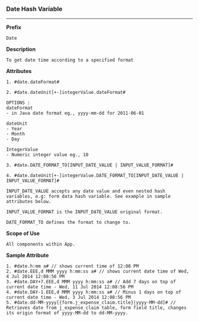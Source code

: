 ### Date Hash Variable ###

---

**Prefix** 
```
Date
```
**Description** 
```
To get date time according to a specified format
```
**Attributes** 

`1. #date.dateFormat#` 

`2. #date.dateUnit[+-]integerValue.dateFormat#`

```
OPTIONS :
dateFormat 
- in Java date format eg., yyyy-mm-dd for 2011-06-01

dateUnit 
- Year
- Month 
- Day

IntegerValue 
- Numeric integer value eg., 10 
```
`3. #date.DATE_FORMAT_TO[INPUT_DATE_VALUE | INPUT_VALUE_FORMAT]#`

`4. #date.dateUnit[+-]integerValue.DATE_FORMAT_TO[INPUT_DATE_VALUE | INPUT_VALUE_FORMAT]#`


```
INPUT_DATE_VALUE accepts any date value and even nested hash variables, e.g: form data hash variable. See example in sample attributes below.

INPUT_VALUE_FORMAT is the INPUT_DATE_VALUE original format.

DATE_FORMAT_TO defines the format to change to.
```

**Scope of Use**
```
All components within App.
```
**Sample Attribute**
```
1. #date.h:mm a# // shows current time of 12:08 PM
2. #date.EEE,d MMM yyyy h:mm:ss a# // shows current date time of Wed, 4 Jul 2014 12:08:56 PM
3. #date.DAY+7.EEE,d MMM yyyy h:mm:ss a# // Add 7 days on top of current date time - Wed, 11 Jul 2014 12:08:56 PM
4. #date.DAY-1.EEE,d MMM yyyy h:mm:ss a# // Minus 1 days on top of current date time - Wed, 3 Jul 2014 12:08:56 PM
5. #date.dd-MM-yyyy[{form.j_expense_claim.title}|yyyy-MM-dd]# // Retrieves date from j_expense_claim table, form field title, changes      its origin format of yyyy-MM-dd to dd-MM-yyyy.
```
